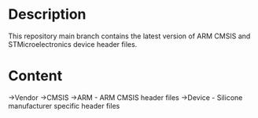 # Description

This repository main branch contains the latest version of ARM CMSIS and STMicroelectronics device header files.

# Content

->Vendor
		->CMSIS
				->ARM		- ARM CMSIS header files
				->Device	- Silicone manufacturer specific header files